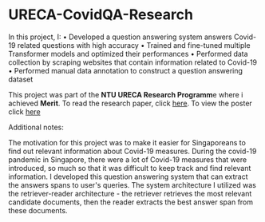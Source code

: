 # URECA-CovidQA-Research

In this project, I:
 •  Developed a question answering system answers Covid-19 related questions with high accuracy
 •  Trained and fine-tuned multiple Transformer models and optimized their performances 
 •  Performed data collection by scraping websites that contain information related to Covid-19
 •  Performed manual data annotation to construct a question answering dataset

This project was part of the **NTU URECA Research Programm**e where i achieved **Merit**. To read the research paper, click [here](https://github.com/chingfhen/URECA-Covid-19-Question-Answering-Research/blob/main/Covid-19%20Question%20Answering%20System%20FIN.pdf). To view the poster click [here](https://github.com/chingfhen/URECA-Covid-19-Question-Answering-Research/blob/main/URECA%20Poster%20U1920787D%20Tan%20Ching%20Fhen.pdf)

Additional notes:

The motivation for this project was to make it easier for Singaporeans to find out relevant information about Covid-19 measures. During the covid-19 pandemic in Singapore, there were a lot of Covid-19 measures that were introduced, so much so that it was difficult to keep track and find relevant information. I developed this question answering system that can extract the answers spans to user's queries. The system architecture I utilized was the retriever-reader architecture - the retriever retrieves the most relevant candidate documents, then the reader extracts the best answer span from these documents. 

